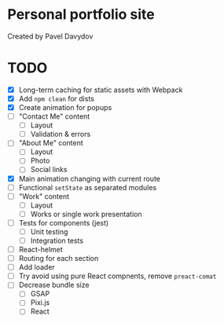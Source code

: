 # Personal portfolio site

Created by Pavel Davydov

# TODO

- [x] Long-term caching for static assets with Webpack
- [x] Add `npm clean` for dists
- [x] Create animation for popups
- [ ] "Contact Me" content
  - [ ] Layout
  - [ ] Validation & errors
- [ ] "About Me" content
  - [ ] Layout
  - [ ] Photo
  - [ ] Social links
- [x] Main animation changing with current route
- [ ] Functional `setState` as separated modules
- [ ] "Work" content
  - [ ] Layout
  - [ ] Works or single work presentation
- [ ] Tests for components (jest)
  - [ ] Unit testing
  - [ ] Integration tests
- [ ] React-helmet
- [ ] Routing for each section
- [ ] Add loader
- [ ] Try avoid using pure React compnents, remove `preact-comat`
- [ ] Decrease bundle size
  - [ ] GSAP
  - [ ] Pixi.js
  - [ ] React